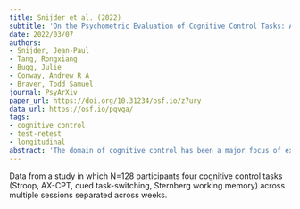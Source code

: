 ```yaml
---
title: Snijder et al. (2022)
subtitle: 'On the Psychometric Evaluation of Cognitive Control Tasks: An Investigation with the Dual Mechanisms of Cognitive Control (DMCC) Battery'
date: 2022/03/07
authors:
- Snijder, Jean-Paul
- Tang, Rongxiang
- Bugg, Julie
- Conway, Andrew R A
- Braver, Todd Samuel
journal: PsyArXiv
paper_url: https://doi.org/10.31234/osf.io/z7ury
data_url: https://osf.io/pqvga/
tags:
- cognitive control
- test-retest
- longitudinal
abstract: 'The domain of cognitive control has been a major focus of experimental, neuroscience, and individual differences research. Currently, however, no theory of cognitive control successfully unifies both experimental and individual differences findings. Some perspectives deny that there even exists a unified psychometric cognitive control construct to be measured at all. These shortcomings of the current literature may reflect the fact that current cognitive control paradigms are optimized for the detection of within-subject experimental effects rather than individual differences. In the current study, we examine the psychometric properties of the Dual Mechanisms of Cognitive Control (DMCC) task battery, which was designed in accordance with a theoretical framework that postulates common sources of within-subject and individual differences variation. We evaluated both internal consistency and test-retest reliability, and for the latter, utilized both classical test theory measures (i.e., split-half methods, intraclass correlation) and newer hierarchical Bayesian estimation of generative models. Although traditional psychometric measures suggested poor reliability, the hierarchical Bayesian models indicated a different pattern, with good to excellent test-retest reliability in almost all tasks and conditions examined. Moreover, within-task, between-condition correlations were generally increased when using the Bayesian model derived estimates, and these higher correlations appeared to be directly linked to the higher reliability of the measures. In contrast, between-task correlations remained low regardless of theoretical manipulations or estimation approach. Together, these findings highlight the advantages of Bayesian estimation methods, while also pointing to the important role of reliability in the search for a unified theory of cognitive control.'
---
```


Data from a study in which N=128 participants four cognitive control tasks (Stroop, AX-CPT, cued task-switching, Sternberg working memory) across multiple sessions separated across weeks.
